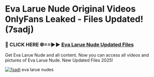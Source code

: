 # Eva Larue Nude Original Videos 0nlyFans Leaked - Files Updated! (7sadj)

<h3>🔴 CLICK HERE 🌐==►► <a href="https://tinyurl.com/5h6xmrr3" rel="nofollow">Eva Larue Nude Updated Files</a></h3>

Get Eva Larue Nude and all content. Now you can access all videos and pictures of Eva Larue Nude. New Updated Files 2025!

[![7sadj](https://i.imgur.com/KVD873Z.gif)](https://tinyurl.com/5h6xmrr3)
eva larue nudes